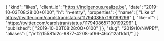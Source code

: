 {
  "kind": "likes",
  "client_id": "https://indigenous.realize.be",
  "date": "2019-10-03T08:28:00+0100",
  "h": "h-entry",
  "properties": {
    "name": [
      "Like of https://twitter.com/carolstran/status/1179408657190199296"
    ],
    "like-of": [
      "https://twitter.com/carolstran/status/1179408657190199296"
    ],
    "published": [
      "2019-10-03T08:28:00+0100"
    ]
  },
  "slug": "2019/10/NWPEf",
  "aliases": [
    "/mf2/15581d2c-9877-4208-af96-46a212af1dd1/"
  ]
}
